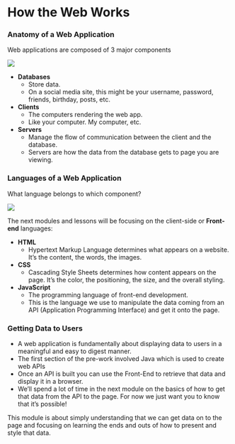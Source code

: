 # How the Web Works

### Anatomy of a Web Application

Web applications are composed of 3 major components

![](../../../.gitbook/assets/image%20%2865%29.png)

* **Databases**
  * Store data. 
  * On a social media site, this might be your username, password, friends, birthday, posts, etc. 
* **Clients** 
  * The computers rendering the web app. 
  * Like your computer. My computer, etc. 
* **Servers**
  * Manage the flow of communication between the client and the database. 
  * Servers are how the data from the database gets to page you are viewing.

### Languages of a Web Application

What language belongs to which component? 

![](../../../.gitbook/assets/image%20%2853%29.png)

The next modules and lessons will be focusing on the client-side or **Front-end** languages:

* **HTML**
  * Hypertext Markup Language determines what appears on a website. It’s the content, the words, the images. 
* **CSS**
  * Cascading Style Sheets determines how content appears on the page. It’s the color, the positioning, the size, and the overall styling.
* **JavaScript**
  * The programming language of front-end development.
  * This is the language we use to manipulate the data coming from an API \(Application Programming Interface\) and get it onto the page.

### Getting Data to Users

* A web application is fundamentally about displaying data to users in a meaningful and easy to digest manner.
* The first section of the pre-work involved Java which is used to create web APIs
* Once an API is built you can use the Front-End to retrieve that data and display it in a browser. 
* We’ll spend a lot of time in the next module on the basics of how to get that data from the API to the page. For now we just want you to know that it’s possible!

This module is about simply understanding that we can get data on to the page and focusing on learning the ends and outs of how to present and style that data.

